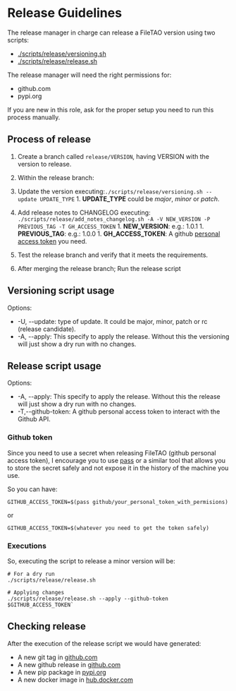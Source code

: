 # Release Guidelines

The release manager in charge can release a FileTAO version using two scripts:
  - [./scripts/release/versioning.sh](./scripts/release/versioning.sh)
  - [./scripts/release/release.sh](./scripts/release/release.sh)

The release manager will need the right permissions for:
  - github.com
  - pypi.org

If you are new in this role, ask for the proper setup you need to run this process manually.

## Process of release

1. Create a branch called `release/VERSION`, having VERSION with the version to release.
1. Within the release branch:
  1. Update the version executing:`./scripts/release/versioning.sh --update UPDATE_TYPE`
    1. **UPDATE_TYPE** could be *major*, *minor* or *patch*.
  1. Add release notes to CHANGELOG executing: `./scripts/release/add_notes_changelog.sh -A -V NEW_VERSION -P PREVIOUS_TAG -T GH_ACCESS_TOKEN`
    1. **NEW_VERSION**: e.g.: 1.0.1
    1. **PREVIOUS_TAG**: e.g.: 1.0.0
    1. **GH_ACCESS_TOKEN**: A github [personal access token](https://docs.github.com/en/enterprise-server@3.4/authentication/keeping-your-account-and-data-secure/creating-a-personal-access-token) you need. 

1. Test the release branch and verify that it meets the requirements.
1. After merging the release branch; Run the release script

## Versioning script usage

Options:
  - -U, --update: type of update. It could be major, minor, patch or rc (release candidate).
  - -A, --apply: This specify to apply the release. Without this the versioning will just show a dry run with no changes.

## Release script usage

Options:
  - -A, --apply: This specify to apply the release. Without this the release will just show a dry run with no changes.
  - -T,--github-token: A github personal access token to interact with the Github API.

### Github token

Since you need to use a secret when releasing FileTAO (github personal access token), I encourage you to use [pass](https://www.passwordstore.org/) or a similar tool that allows you to store the secret safely and not expose it in the history of the machine you use.

So you can have:
```
GITHUB_ACCESS_TOKEN=$(pass github/your_personal_token_with_permisions)
```

or
```
GITHUB_ACCESS_TOKEN=$(whatever you need to get the token safely)
```

### Executions

So, executing the script to release a minor version will be:

```
# For a dry run
./scripts/release/release.sh
```

```
# Applying changes
./scripts/release/release.sh --apply --github-token $GITHUB_ACCESS_TOKEN`
```

## Checking release

After the execution of the release script we would have generated:
  - A new git tag in [github.com](https://github.com/ifrit98/storage-subnet/tags)
  - A new github release in [github.com](https://github.com/ifrit98/storage-subnet/releases)
  - A new pip package in [pypi.org](https://pypi.org/project/filetao/#history)
  - A new docker image in [hub.docker.com](https://hub.docker.com/r/philanthrope/filetao/tags)

